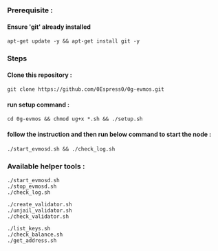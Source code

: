 ### Prerequisite :
#### Ensure 'git' already installed
    apt-get update -y && apt-get install git -y
### Steps
#### Clone this repository :
    git clone https://github.com/0Espress0/0g-evmos.git
#### run setup command : 
    cd 0g-evmos && chmod ug+x *.sh && ./setup.sh
#### follow the instruction and then run below command to start the node :
    ./start_evmosd.sh && ./check_log.sh
### Available helper tools :
    ./start_evmosd.sh
    ./stop_evmosd.sh
    ./check_log.sh
    
    ./create_validator.sh
    ./unjail_validator.sh
    ./check_validator.sh

    ./list_keys.sh
    ./check_balance.sh
    ./get_address.sh
